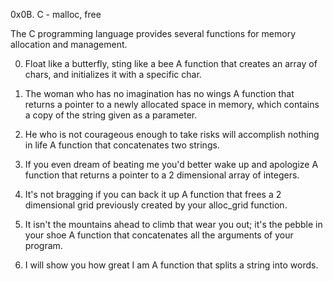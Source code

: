 0x0B. C - malloc, free

The C programming language provides several functions for memory allocation and management.

0. Float like a butterfly, sting like a bee
	A function that creates an array of chars, and initializes it with a specific char.
	
1. The woman who has no imagination has no wings
	A function that returns a pointer to a newly allocated space in memory, which contains a copy of the string given as a parameter.
	
2. He who is not courageous enough to take risks will accomplish nothing in life
	A function that concatenates two strings.
	
3. If you even dream of beating me you'd better wake up and apologize
	A function that returns a pointer to a 2 dimensional array of integers.
	
4. It's not bragging if you can back it up
	A function that frees a 2 dimensional grid previously created by your alloc_grid function.
	
5. It isn't the mountains ahead to climb that wear you out; it's the pebble in your shoe
	A function that concatenates all the arguments of your program.
	
6. I will show you how great I am
	A function that splits a string into words.
